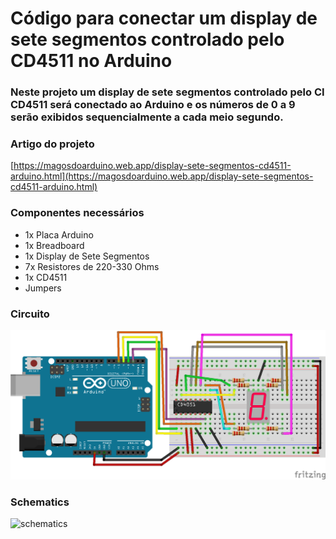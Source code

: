 # Código para conectar um display de sete segmentos controlado pelo CD4511 no Arduino

### Neste projeto um display de sete segmentos controlado pelo CI CD4511 será conectado ao Arduino e os números de 0 a 9 serão exibidos sequencialmente a cada meio segundo.

### Artigo do projeto
[https://magosdoarduino.web.app/display-sete-segmentos-cd4511-arduino.html](https://magosdoarduino.web.app/display-sete-segmentos-cd4511-arduino.html)

### Componentes necessários
* 1x Placa Arduino
* 1x Breadboard
* 1x Display de Sete Segmentos
* 7x Resistores de 220-330 Ohms
* 1x CD4511
* Jumpers

### Circuito
![circuito](imagens/display_sete_segmentos_cd4511.png)

### Schematics
![schematics](imagens/display_sete_segmentos_cd4511_schematics.png)